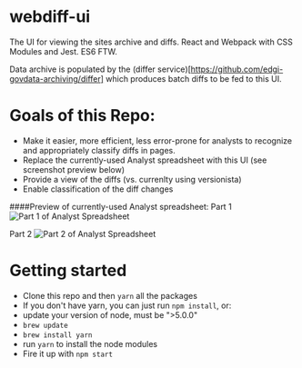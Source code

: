 # webdiff-ui
The UI for viewing the sites archive and diffs. React and Webpack with CSS Modules and Jest. ES6 FTW.

Data archive is populated by the (differ service)[https://github.com/edgi-govdata-archiving/differ] which produces batch diffs to be fed to this UI.

# Goals of this Repo:
* Make it easier, more efficient, less error-prone for analysts to recognize and appropriately classify diffs in pages.
* Replace the currently-used Analyst spreadsheet with this UI (see screenshot preview below)
* Provide a view of the diffs (vs. currenlty using versionista)
* Enable classification of the diff changes 

####Preview of currently-used Analyst spreadsheet:
Part 1
![Part 1 of Analyst Spreadsheet](https://cloud.githubusercontent.com/assets/6733241/22858197/d76cb55e-f06a-11e6-8451-acfcd20a6813.png)

Part 2
![Part 2 of Analyst Spreadsheet](https://cloud.githubusercontent.com/assets/6733241/22858196/d76c73fa-f06a-11e6-98e2-e2f2a0f65438.png)


# Getting started
* Clone this repo and then `yarn` all the packages
 * If you don't have yarn, you can just run `npm install`, or:
  * update your version of node, must be ">5.0.0"
  * `brew update`
  * `brew install yarn`
  * run `yarn` to install the node modules
*  Fire it up with `npm start`
